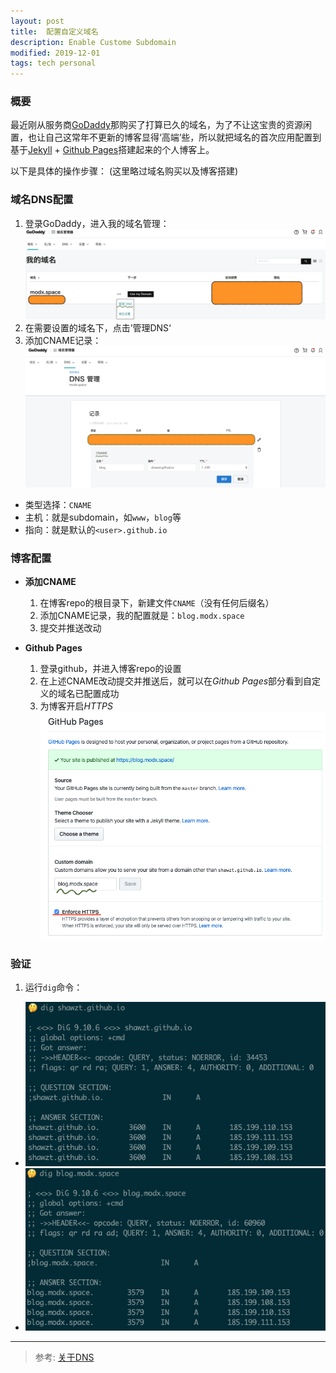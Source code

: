 ```yaml
---
layout: post
title:  配置自定义域名
description: Enable Custome Subdomain
modified: 2019-12-01
tags: tech personal
---
```


### 概要
最近刚从服务商[GoDaddy][1]那购买了打算已久的域名，为了不让这宝贵的资源闲置，也让自己这常年不更新的博客显得‘高端’些，所以就把域名的首次应用配置到基于[Jekyll][2] + [Github Pages][3]搭建起来的个人博客上。

以下是具体的操作步骤：
(这里略过域名购买以及博客搭建)

### 域名DNS配置
1. 登录GoDaddy，进入我的域名管理：![domain](/assets/images/domain.png)
2. 在需要设置的域名下，点击’管理DNS‘
3. 添加CNAME记录：![domain](/assets/images/dns-subdomain.png)
  + 类型选择：`CNAME`
  + 主机：就是subdomain，如`www`，`blog`等
  + 指向：就是默认的`<user>.github.io`

### 博客配置
+ __添加CNAME__   
  1. 在博客repo的根目录下，新建文件`CNAME`（没有任何后缀名）
  2. 添加CNAME记录，我的配置就是：`blog.modx.space`
  3. 提交并推送改动

+ __Github Pages__   
  1. 登录github，并进入博客repo的设置
  2. 在上述CNAME改动提交并推送后，就可以在*Github Pages*部分看到自定义的域名已配置成功
  3. 为博客开启*HTTPS*
  ![domain](/assets/images/github-pages.png)

### 验证
1. 运行`dig`命令：  
  + ![domain](/assets/images/dig-github-pages.png)
  + ![domain](/assets/images/dig-subdomain.png)

---

> 参考: [关于DNS][4]

[1]: https://godaddy.com/
[2]: http://jekyllrb.com/
[3]: https://pages.github.com/
[4]: /posts/what-is-dns
